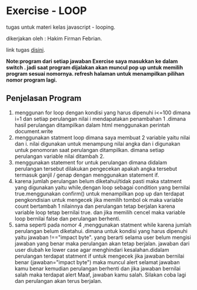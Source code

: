 # Exercise - LOOP
 tugas untuk materi kelas javascript - looping.
 
 dikerjakan oleh : Hakim Firman Febrian.
 
 link tugas [disini](https://tugas-hakimff.netlify.app/).
 
 
 **Note:program dari setiap jawaban Exercise saya masukkan ke dalam switch . jadi saat program dijalakan akan muncul pop up untuk memilih program sesuai nomornya. refresh halaman untuk menampilkan pilihan nomor program lagi.**
 ## Penjelasan Program
1. menggunan for loop dengan kondisi yang harus dipenuhi i<=100 dimana i=1 dan setiap perulangan nilai i mendapatakan penambahan 1 .dimana hasil perulangan ditampilkan dalam html menggunakan perintah document.write
2. menggunakan statment loop dimana saya membuat 2 variable yaitu nilai dan i. nilai digunakan untuk menampung nilai angka dan i digunakan untuk penomoran saat perulangan ditampilkan. dimana setiap perulangan variable nilai ditambah 2.
3. menggunakan statement for untuk perulangan dimana didalam perulangan tersebut dilakukan pengecekan apakah angka tersebut termasuk ganjil / genap dengan menggunakan statement if.
4. karena jumlah perulangan belum diketahui/tidak pasti maka statment yang digunakan yaitu while,dengan loop sebagai condition yang bernilai true.menggunakan confirm() untuk menampilkan pop up dan terdapat pengkondisian untuk mengecek jika memilih tombol ok maka variable count bertambah 1 nilainnya dan perulangan tetap berjalan karena variable loop tetap bernilai true. dan jika memilih cencel maka variable loop bernilai false dan perulangan berhenti.
5. sama seperti pada nomor 4 ,menggunakan statment while karena jumlah perulangan belum diketahui. dimana untuk kondisi yang harus dipenuhi yaitu jawaban !=="impact byte". yang berarti selama user belum mengisi jawaban yang benar maka perulangan akan tetap berjalan. jawaban dari user diubah ke lower case agar menghindari kesalahan.didalam perulangan terdapat statment if untuk mengecek jika jawaban bernilai benar (jawaban="impact byte") maka muncul alert selamat jawaban kamu benar kemudian perulangan berhenti dan jika jawaban bernilai salah maka terdapat alert Maaf, jawaban kamu salah. Silakan coba lagi dan perulangan akan terus berjalan.


